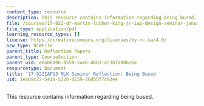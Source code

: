 ```yaml
---
content_type: resource
description: This resource contains information regarding being bused.
file: /courses/17-922-dr-martin-luther-king-jr-iap-design-seminar-january-iap-2013/1ec69c72541a5220d25926d55f7c93e4_MIT17_922IAP13_RefPapr2B.pdf
file_type: application/pdf
learning_resource_types: []
license: https://creativecommons.org/licenses/by-nc-sa/4.0/
ocw_type: OCWFile
parent_title: Reflection Papers
parent_type: CourseSection
parent_uid: e6ab6006-8559-5ae6-d681-4536fd08bc6e
resourcetype: Document
title: '17.922IAP13 MLK Seminar Reflection: Being Bused '
uid: 1ec69c72-541a-5220-d259-26d55f7c93e4
---
```

This resource contains information regarding being bused.
